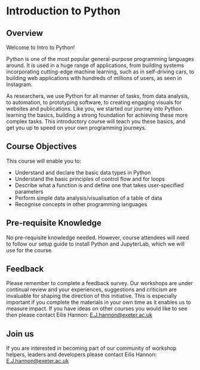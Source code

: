 # Introduction to Python

## Overview 

Welcome to Intro to Python!

Python is one of the most popular general-purpose programming languages around. It is used in a huge range of applications, from building systems incorporating cutting-edge machine learning, such as in self-driving cars, to building web applications with hundreds of millions of users, as seen in Instagram.

As researchers, we use Python for all manner of tasks, from data analysis, to automation, to prototyping software, to creating engaging visuals for websites and publications. Like you, we started our journey into Python learning the basics, building a strong foundation for achieving these more complex tasks. This introductory course will teach you these basics, and get you up to speed on your own programming journeys.

## Course Objectives

This course will enable you to:

- Understand and declare the basic data types in Python
- Understand the basic principles of control flow and for loops
- Describe what a function is and define one that takes user-specified parameters
- Perform simple data analysis/visualisation of a table of data
- Recognise concepts in other programming languages

## Pre-requisite Knowledge

No pre-requisite knowledge needed. However, course attendees will need to follow our setup guide to install Python and JupyterLab, which we will use for the course.

## Feedback 

Please remember to complete a feedback survey. Our workshops are under continual review and your experiences, suggestions and criticism are invaluable for shaping the direction of this initiative. This is especially important if you complete the materials in your own time as it enables us to measure impact. If you have ideas on other courses you would like to see then please contact Eilis Hannon: [E.J.hannon@exeter.ac.uk](E.J.hannon@exeter.ac.uk)

## Join us 

If you are interested in becoming part of our community of workshop helpers, leaders and developers please contact Eilis Hannon: [E.J.hannon@exeter.ac.uk](E.J.hannon@exeter.ac.uk)

